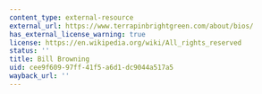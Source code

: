 ```yaml
---
content_type: external-resource
external_url: https://www.terrapinbrightgreen.com/about/bios/
has_external_license_warning: true
license: https://en.wikipedia.org/wiki/All_rights_reserved
status: ''
title: Bill Browning
uid: cee9f609-97ff-41f5-a6d1-dc9044a517a5
wayback_url: ''
---
```

